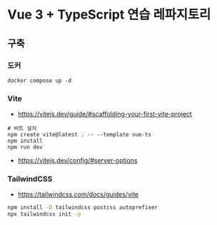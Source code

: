 # Vue 3 + TypeScript 연습 레파지토리

## 구축

### 도커
```shell
docker compose up -d
```

### Vite
- https://vitejs.dev/guide/#scaffolding-your-first-vite-project
```shell
# 비트 설치
npm create vite@latest . -- --template vue-ts
npm install
npm run dev
```
- https://vitejs.dev/config/#server-options

### TailwindCSS
- https://tailwindcss.com/docs/guides/vite
```bash
npm install -D tailwindcss postcss autoprefixer
npx tailwindcss init -p
```
